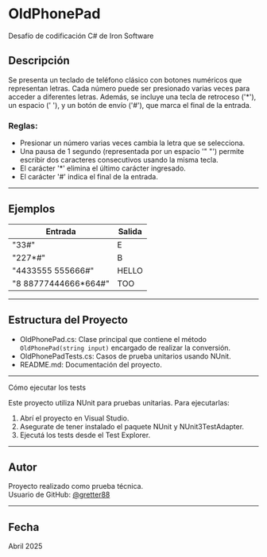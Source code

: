# OldPhonePad

Desafío de codificación C# de Iron Software

##  Descripción

Se presenta un teclado de teléfono clásico con botones numéricos que representan letras. Cada número puede ser presionado varias veces para acceder a diferentes letras. Además, se incluye una tecla de retroceso ('*'), un espacio (' '), y un botón de envío ('#'), que marca el final de la entrada.

### Reglas:
- Presionar un número varias veces cambia la letra que se selecciona.
- Una pausa de 1 segundo (representada por un espacio '" "') permite escribir dos caracteres consecutivos usando la misma tecla.
- El carácter '*' elimina el último carácter ingresado.
- El carácter '#' indica el final de la entrada.

---

## Ejemplos

| Entrada                        | Salida |
|-------------------------------|--------|
| "33#"                         | E      |
| "227*#"                       | B      |
| "4433555 555666#"             | HELLO  |
| "8 88777444666*664#"          | TOO    |

---

## Estructura del Proyecto

- OldPhonePad.cs: Clase principal que contiene el método `OldPhonePad(string input)` encargado de realizar la conversión.
- OldPhonePadTests.cs: Casos de prueba unitarios usando NUnit.
- README.md: Documentación del proyecto.

---

 Cómo ejecutar los tests

Este proyecto utiliza NUnit para pruebas unitarias. Para ejecutarlas:

1. Abrí el proyecto en Visual Studio.
2. Asegurate de tener instalado el paquete NUnit y NUnit3TestAdapter.
3. Ejecutá los tests desde el Test Explorer.

---

## Autor

Proyecto realizado como prueba técnica.  
Usuario de GitHub: [@gretter88](https://github.com/gretter88)

---

## Fecha

Abril 2025
